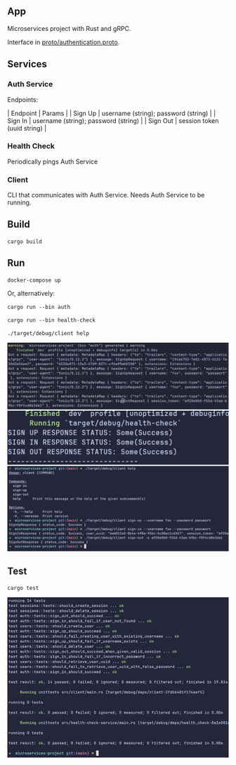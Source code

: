 ## App
Microservices project with Rust and gRPC.

Interface in [proto/authentication.proto](https://github.com/rsilva1/rs_bc_microservices_project/blob/main/proto/authentication.proto).

## Services

### Auth Service

Endpoints:

| Endpoint | Params |
| Sign Up | username (string); password (string) |
| Sign In | username (string); password (string) |
| Sign Out | session token (uuid string) |

### Health Check

Periodically pings Auth Service

### Client

CLI that communicates with Auth Service. Needs Auth Service to be running.

## Build

```
cargo build
```

## Run

```
docker-compose up
```

Or, alternatively:

```
cargo run --bin auth
```

```
cargo run --bin health-check
```


```
./target/debug/client help
```

![auth screenshot](./readme_assets/readme_auth.png)
![health screenshot](./readme_assets/readme_health.png)
![cli screenshot](./readme_assets/readme_cli.png)

## Test

```
cargo test
```

![tests screenshot](./readme_assets/readme_tests.png)
